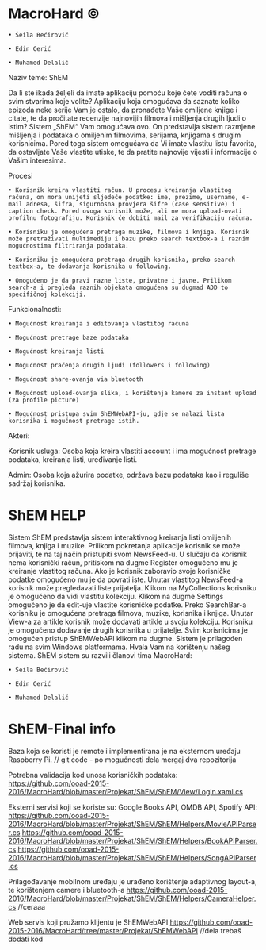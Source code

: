 ﻿# MacroHard ©


	• Šeila Bećirović

	• Edin Cerić

	• Muhamed Delalić

Naziv teme: ShEM

Da li ste ikada željeli da imate aplikaciju pomoću koje ćete voditi računa o svim stvarima koje volite? Aplikaciju koja omogućava da saznate koliko epizoda neke serije Vam je ostalo, da pronađete Vaše omiljene knjige i citate, te da pročitate recenzije najnovijih filmova i mišljenja drugih ljudi o istim? Sistem „ShEM“  Vam omogućava ovo. On predstavlja sistem razmjene mišljenja i podataka o omiljenim filmovima, serijama, knjigama s drugim korisnicima. Pored toga sistem omogućava da Vi imate vlastitu listu favorita, da ostavljate Vaše vlastite utiske, te da pratite najnovije vijesti i informacije o Vašim interesima.

Procesi 

	• Korisnik kreira vlastiti račun. U procesu kreiranja vlastitog računa, on mora unijeti sljedeće podatke: ime, prezime, username, e-mail adresa, šifra, sigurnosna provjera šifre (case sensitive) i caption check. Pored ovoga korisnik može, ali ne mora upload-ovati profilnu fotografiju. Korisnik će dobiti mail za verifikaciju računa.

	• Korisniku je omogućena pretraga muzike, filmova i knjiga. Korisnik može pretraživati multimediju i bazu preko search textbox-a i raznim mogućnostima filtriranja podataka.

	• Korisniku je omogućena pretraga drugih korisnika, preko search textbox-a, te dodavanja korisnika u following.

	• Omogućeno je da pravi razne liste, privatne i javne. Prilikom search-a i pregleda raznih objekata omogućena su dugmad ADD to specifičnoj kolekciji. 

Funkcionalnosti:

	• Mogućnost kreiranja i editovanja vlastitog računa

	• Mogućnost pretrage baze podataka

	• Mogućnost kreiranja listi

	• Mogućnost praćenja drugih ljudi (followers i following)

	• Mogućnost share-ovanja via bluetooth

	• Mogućnost upload-ovanja slika, i korištenja kamere za instant upload (za profile picture)

	• Mogućnost pristupa svim ShEMWebAPI-ju, gdje se nalazi lista korisnika i mogućnost pretrage istih.

Akteri:

Korisnik usluga: Osoba koja kreira vlastiti account i ima mogućnost pretrage podataka, kreiranja listi, uređivanje listi.

Admin: Osoba koja ažurira podatke, održava bazu podataka kao i reguliše sadržaj korisnika. 

# ShEM HELP 

Sistem ShEM predstavlja sistem interaktivnog kreiranja listi omiljenih filmova, knjiga i muzike. Prilikom pokretanja aplikacije korisnik se može prijaviti, te na taj način pristupiti svom NewsFeed-u. U slučaju da korisnik nema korisnički račun, pritiskom na dugme Register omogućeno mu je kreiranje vlastitog računa. Ako je korisnik zaboravio svoje korisničke podatke omogućeno mu je da povrati iste. Unutar vlastitog NewsFeed-a korisnik može pregledavati liste prijatelja. Klikom na MyCollections korisniku je omogućeno da vidi vlastitu kolekciju. Klikom na dugme Settings omogućeno je da edit-uje vlastite korisničke podatke. Preko SearchBar-a korisniku je omogućena pretraga filmova, muzike, korisnika i knjiga. Unutar View-a za artikle korisnik može dodavati artikle u svoju kolekciju. Korisniku je omogućeno dodavanje drugih korisnika u prijatelje. Svim korisnicima je omogućen pristup ShEMWebAPI klikom na dugme. Sistem je prilagođen radu na svim Windows platformama. Hvala Vam na korištenju našeg sistema.
ShEM sistem su razvili članovi tima MacroHard:

	• Šeila Bećirović

	• Edin Cerić

	• Muhamed Delalić
	

# ShEM-Final info
Baza koja se koristi je remote i implementirana je na eksternom uređaju Raspberry Pi.
// git code - po mogućnosti dela mergaj dva repozitorija

Potrebna validacija kod unosa korisničkih podataka:
https://github.com/ooad-2015-2016/MacroHard/blob/master/Projekat/ShEM/ShEM/View/Login.xaml.cs

Eksterni servisi koji se koriste su: Google Books API, OMDB API, Spotify API:
https://github.com/ooad-2015-2016/MacroHard/blob/master/Projekat/ShEM/ShEM/Helpers/MovieAPIParser.cs
https://github.com/ooad-2015-2016/MacroHard/blob/master/Projekat/ShEM/ShEM/Helpers/BookAPIParser.cs
https://github.com/ooad-2015-2016/MacroHard/blob/master/Projekat/ShEM/ShEM/Helpers/SongAPIParser.cs

Prilagođavanje mobilnom uređaju je urađeno korištenje adaptivnog layout-a, te korištenjem camere i bluetooth-a
https://github.com/ooad-2015-2016/MacroHard/blob/master/Projekat/ShEM/ShEM/Helpers/CameraHelper.cs
//ceraaa

Web servis koji pružamo klijentu je ShEMWebAPI
https://github.com/ooad-2015-2016/MacroHard/tree/master/Projekat/ShEMWebAPI
//dela trebaš dodati kod
	
